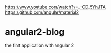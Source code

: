 https://www.youtube.com/watch?v=_-CD_5YhJTA
https://github.com/angular/material2

# angular2-blog
the first application with angular 2 
